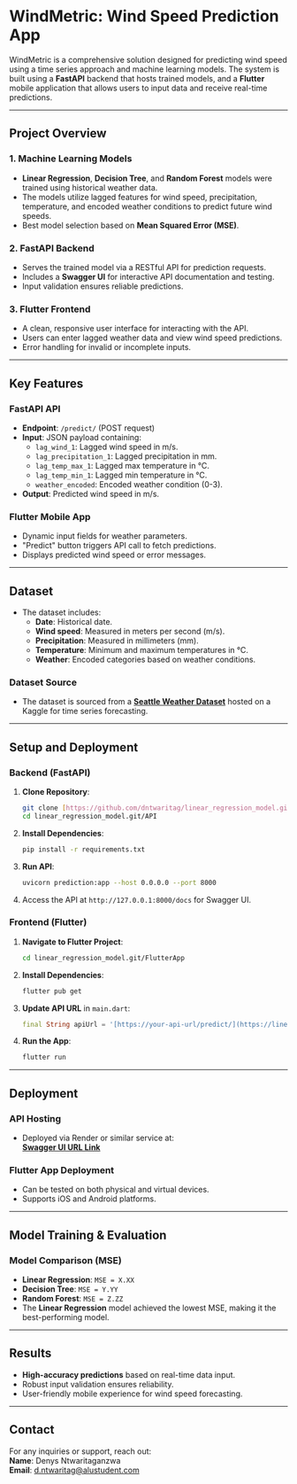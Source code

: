 # **WindMetric: Wind Speed Prediction App**

WindMetric is a comprehensive solution designed for predicting wind speed using a time series approach and machine learning models. The system is built using a **FastAPI** backend that hosts trained models, and a **Flutter** mobile application that allows users to input data and receive real-time predictions.

---

## **Project Overview**

### **1. Machine Learning Models**
- **Linear Regression**, **Decision Tree**, and **Random Forest** models were trained using historical weather data.
- The models utilize lagged features for wind speed, precipitation, temperature, and encoded weather conditions to predict future wind speeds.
- Best model selection based on **Mean Squared Error (MSE)**.

### **2. FastAPI Backend**
- Serves the trained model via a RESTful API for prediction requests.
- Includes a **Swagger UI** for interactive API documentation and testing.
- Input validation ensures reliable predictions.

### **3. Flutter Frontend**
- A clean, responsive user interface for interacting with the API.
- Users can enter lagged weather data and view wind speed predictions.
- Error handling for invalid or incomplete inputs.

---

## **Key Features**

### **FastAPI API**
- **Endpoint**: `/predict/` (POST request)
- **Input**: JSON payload containing:
  - `lag_wind_1`: Lagged wind speed in m/s.
  - `lag_precipitation_1`: Lagged precipitation in mm.
  - `lag_temp_max_1`: Lagged max temperature in °C.
  - `lag_temp_min_1`: Lagged min temperature in °C.
  - `weather_encoded`: Encoded weather condition (0-3).
- **Output**: Predicted wind speed in m/s.

### **Flutter Mobile App**
- Dynamic input fields for weather parameters.
- "Predict" button triggers API call to fetch predictions.
- Displays predicted wind speed or error messages.

---

## **Dataset**

- The dataset includes:
  - **Date**: Historical date.
  - **Wind speed**: Measured in meters per second (m/s).
  - **Precipitation**: Measured in millimeters (mm).
  - **Temperature**: Minimum and maximum temperatures in °C.
  - **Weather**: Encoded categories based on weather conditions.

### **Dataset Source**
- The dataset is sourced from a **[Seattle Weather Dataset](https://www.kaggle.com/code/petalme/seattle-weather-prediction/input)** hosted on a Kaggle for time series forecasting.

---

## **Setup and Deployment**

### **Backend (FastAPI)**
1. **Clone Repository**:
   ```bash
   git clone [https://github.com/dntwaritag/linear_regression_model.git](https://github.com/dntwaritag/linear_regression_model.git)
   cd linear_regression_model.git/API
   ```
2. **Install Dependencies**:
   ```bash
   pip install -r requirements.txt
   ```
3. **Run API**:
   ```bash
   uvicorn prediction:app --host 0.0.0.0 --port 8000
   ```
4. Access the API at `http://127.0.0.1:8000/docs` for Swagger UI.

### **Frontend (Flutter)**
1. **Navigate to Flutter Project**:
   ```bash
   cd linear_regression_model.git/FlutterApp
   ```
2. **Install Dependencies**:
   ```bash
   flutter pub get
   ```
3. **Update API URL** in `main.dart`:
   ```dart
   final String apiUrl = '[https://your-api-url/predict/](https://linear-regression-model-sseb.onrender.com)';
   ```
4. **Run the App**:
   ```bash
   flutter run
   ```

---

## **Deployment**

### **API Hosting**
- Deployed via Render or similar service at:  
  **[Swagger UI URL Link](https://linear-regression-model-sseb.onrender.com)**

### **Flutter App Deployment**
- Can be tested on both physical and virtual devices.
- Supports iOS and Android platforms.

---

## **Model Training & Evaluation**

### **Model Comparison (MSE)**
- **Linear Regression**: `MSE = X.XX`
- **Decision Tree**: `MSE = Y.YY`
- **Random Forest**: `MSE = Z.ZZ`
- The **Linear Regression** model achieved the lowest MSE, making it the best-performing model.

---

## **Results**
- **High-accuracy predictions** based on real-time data input.
- Robust input validation ensures reliability.
- User-friendly mobile experience for wind speed forecasting.

---

## **Contact**
For any inquiries or support, reach out:  
**Name**: Denys Ntwaritaganzwa  
**Email**: [d.ntwaritag@alustudent.com](mailto:d.ntwaritag@alustudent.com)  
